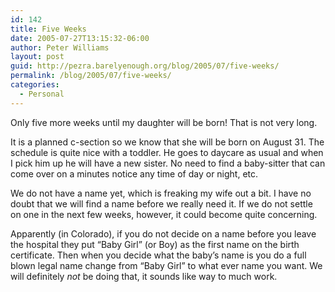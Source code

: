 ```yaml
---
id: 142
title: Five Weeks
date: 2005-07-27T13:15:32-06:00
author: Peter Williams
layout: post
guid: http://pezra.barelyenough.org/blog/2005/07/five-weeks/
permalink: /blog/2005/07/five-weeks/
categories:
  - Personal
---
```

Only five more weeks until my daughter will be born! That is not very long.

It is a planned c-section so we know that she will be born on August 31. The schedule is quite nice with a toddler. He goes to daycare as usual and when I pick him up he will have a new sister. No need to find a baby-sitter that can come over on a minutes notice any time of day or night, etc.

We do not have a name yet, which is freaking my wife out a bit. I have no doubt that we will find a name before we really need it. If we do not settle on one in the next few weeks, however, it could become quite concerning.

Apparently (in Colorado), if you do not decide on a name before you leave the hospital they put &#8220;Baby Girl&#8221; (or Boy) as the first name on the birth certificate. Then when you decide what the baby&#8217;s name is you do a full blown legal name change from &#8220;Baby Girl&#8221; to what ever name you want. We will definitely _not_ be doing that, it sounds like way to much work.